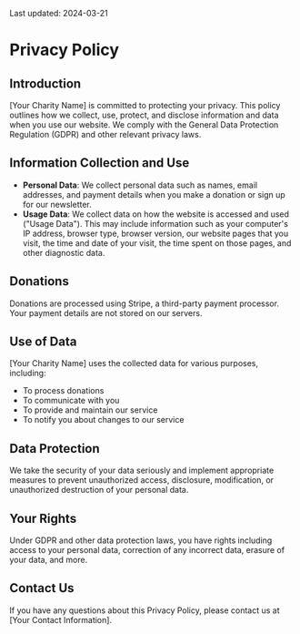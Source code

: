 Last updated: 2024-03-21

# Privacy Policy

## Introduction

[Your Charity Name] is committed to protecting your privacy. This policy outlines how we collect, use, protect, and disclose information and data when you use our website. We comply with the General Data Protection Regulation (GDPR) and other relevant privacy laws.

## Information Collection and Use

- **Personal Data**: We collect personal data such as names, email addresses, and payment details when you make a donation or sign up for our newsletter.
- **Usage Data**: We collect data on how the website is accessed and used ("Usage Data"). This may include information such as your computer's IP address, browser type, browser version, our website pages that you visit, the time and date of your visit, the time spent on those pages, and other diagnostic data.

## Donations

Donations are processed using Stripe, a third-party payment processor. Your payment details are not stored on our servers.

## Use of Data

[Your Charity Name] uses the collected data for various purposes, including:
- To process donations
- To communicate with you
- To provide and maintain our service
- To notify you about changes to our service

## Data Protection

We take the security of your data seriously and implement appropriate measures to prevent unauthorized access, disclosure, modification, or unauthorized destruction of your personal data.

## Your Rights

Under GDPR and other data protection laws, you have rights including access to your personal data, correction of any incorrect data, erasure of your data, and more.

## Contact Us

If you have any questions about this Privacy Policy, please contact us at [Your Contact Information].

